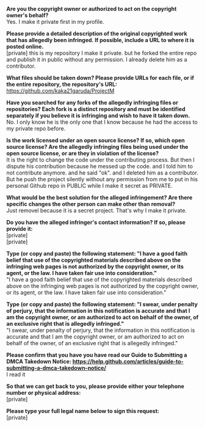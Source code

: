 **Are you the copyright owner or authorized to act on the copyright owner's behalf?**  
Yes. I make it private first in my profile.

**Please provide a detailed description of the original copyrighted work that has allegedly been infringed. If possible, include a URL to where it is posted online.**  
[private] this is my repository I make it private. but he forked the entire repo and publish it in public without any permission. I already delete him as a contributor.

**What files should be taken down? Please provide URLs for each file, or if the entire repository, the repository's URL:**  
https://github.com/kaka21garuda/ProjectM

**Have you searched for any forks of the allegedly infringing files or repositories? Each fork is a distinct repository and must be identified separately if you believe it is infringing and wish to have it taken down.**  
No. I only know he is the only one that I know because he had the access to my private repo before.

**Is the work licensed under an open source license? If so, which open source license? Are the allegedly infringing files being used under the open source license, or are they in violation of the license?**  
It is the right to change the code under the contributing process. But then I dispute his contribution because he messed up the code. and I told him to not contribute anymore. and he said "ok". and I deleted him as a contributor. But he push the project silently without any permission from me to put in his personal Github repo in PUBLIC while I make it secret as PRIVATE.

**What would be the best solution for the alleged infringement? Are there specific changes the other person can make other than removal?**  
Just removel because it is a secret project. That's why I make it private.

**Do you have the alleged infringer's contact information? If so, please provide it:**  
[private]  
[private]  

**Type (or copy and paste) the following statement: "I have a good faith belief that use of the copyrighted materials described above on the infringing web pages is not authorized by the copyright owner, or its agent, or the law. I have taken fair use into consideration."**  
"I have a good faith belief that use of the copyrighted materials described above on the infringing web pages is not authorized by the copyright owner, or its agent, or the law. I have taken fair use into consideration."

**Type (or copy and paste) the following statement: "I swear, under penalty of perjury, that the information in this notification is accurate and that I am the copyright owner, or am authorized to act on behalf of the owner, of an exclusive right that is allegedly infringed."**  
"I swear, under penalty of perjury, that the information in this notification is accurate and that I am the copyright owner, or am authorized to act on behalf of the owner, of an exclusive right that is allegedly infringed."

**Please confirm that you have you have read our Guide to Submitting a DMCA Takedown Notice: https://help.github.com/articles/guide-to-submitting-a-dmca-takedown-notice/**  
I read it

**So that we can get back to you, please provide either your telephone number or physical address:**  
[private]  

**Please type your full legal name below to sign this request:**  
[private]  
